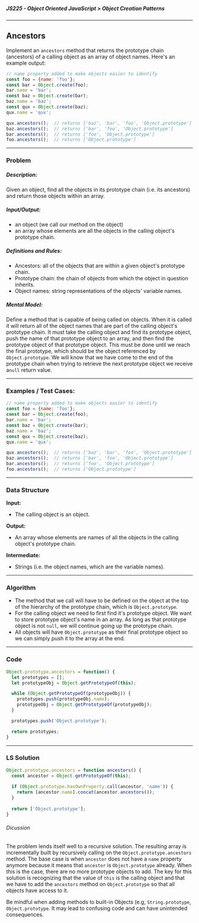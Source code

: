 ##### JS225 - Object Oriented JavaScript > Object Creation Patterns

---

## Ancestors

Implement an `ancestors` method that returns the prototype chain (ancestors) of a calling object as an array of object names. Here's an example output:  

```javascript
// name property added to make objects easier to identify
const foo = {name: 'foo'};
const bar = Object.create(foo);
bar.name = 'bar';
const baz = Object.create(bar);
baz.name = 'baz';
const qux = Object.create(baz);
qux.name = 'qux';

qux.ancestors();  // returns ['baz', 'bar', 'foo', 'Object.prototype']
baz.ancestors();  // returns ['bar', 'foo', 'Object.prototype']
bar.ancestors();  // returns ['foo', 'Object.prototype']
foo.ancestors();  // returns ['Object.prototype']
```

---

### Problem

##### Description:

Given an object, find all the objects in its prototype chain (i.e. its ancestors) and return those objects within an array.  

##### Input/Output:

* an object (we call our method on the object)
* an array whose elements are all the objects in the calling object's prototype chain.  

##### Definitions and Rules:

* Ancestors: all of the objects that are within a given object's prototype chain.
* Prototype chain: the chain of objects from which the object in question inherits.
* Object names: string representations of the objects' variable names.

##### Mental Model:

Define a method that is capable of being called on objects. When it is called it will return all of the object names that are part of the calling object's prototype chain. It must take the calling object and find its prototype object, push the name of that prototype object to an array, and then find the prototype object of that prototype object. This must be done until we reach the final prototype, which should be the object referenced by `Object.prototype`. We will know that we have come to the end of the prototype chain when trying to retrieve the next prototype object we receive a`null` return value.  

---

### Examples / Test Cases:

```javascript
// name property added to make objects easier to identify
const foo = {name: 'foo'};
const bar = Object.create(foo);
bar.name = 'bar';
const baz = Object.create(bar);
baz.name = 'baz';
const qux = Object.create(baz);
qux.name = 'qux';

qux.ancestors();  // returns ['baz', 'bar', 'foo', 'Object.prototype']
baz.ancestors();  // returns ['bar', 'foo', 'Object.prototype']
bar.ancestors();  // returns ['foo', 'Object.prototype']
foo.ancestors();  // returns ['Object.prototype']
```

---

### Data Structure

**Input:**

- The calling object is an object.

**Output:**

* An array whose elements are names of all the objects in the calling object's prototype chain.

**Intermediate:**

* Strings (i.e. the object names, which are the variable names).

---

### Algorithm

* The method that we call will have to be defined on the object at the top of the hierarchy of the prototype chain, which is `Object.prototype`.
* For the calling object we need to first find it's prototype object. We want to store prototype object's name in an array. As long as that prototype object is not `null`, we will continue going up the prototype chain.
* All objects will have `Object.prototype` as their final prototype object so we can simply push it to the array at the end.

---

### Code

```javascript
Object.prototype.ancestors = function() {
  let prototypes = [];
  let prototypeObj = Object.getPrototypeOf(this);

  while (Object.getPrototypeOf(prototypeObj)) {
    prototypes.push(prototypeObj.name);
    prototypeObj = Object.getPrototypeOf(prototypeObj);
  }

  prototypes.push('Object.prototype');

  return prototypes;
}
```

---

### LS Solution

```javascript
Object.prototype.ancestors = function ancestors() {
  const ancestor = Object.getPrototypeOf(this);
  
  if (Object.prototype.hasOwnProperty.call(ancestor, 'name')) {
    return [ancestor.name].concat(ancestor.ancestors());
  }
  
  return ['Object.prototype'];
}
```

###### Dicussion

The problem lends itself well to a recursive solution. The resulting array is incrementally built by recursively calling on the `Object.prototype.ancestors` method. The base case is when `ancestor` does not have a `name` property anymore because it means that `ancestor` is `Object.prototype` already. When this is the case, there are no more prototype objects to add. The key for this solution is recognizing that the value of `this` is the calling object and that we have to add the `ancestors` method on `Object.prototype` so that all objects have access to it.  

Be mindful when adding methods to built-in Objects (e.g, `String.prototype`, `Object.prototype`. It may lead to confusing code and can have unintended consequences.



